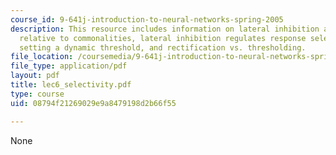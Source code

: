```yaml
---
course_id: 9-641j-introduction-to-neural-networks-spring-2005
description: This resource includes information on lateral inhibition amplifies differences
  relative to commonalities, lateral inhibition regulates response selectivity by
  setting a dynamic threshold, and rectification vs. thresholding.
file_location: /coursemedia/9-641j-introduction-to-neural-networks-spring-2005/08794f21269029e9a8479198d2b66f55_lec6_selectivity.pdf
file_type: application/pdf
layout: pdf
title: lec6_selectivity.pdf
type: course
uid: 08794f21269029e9a8479198d2b66f55

---
```

None